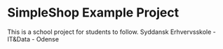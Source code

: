 # SimpleShop Example Project

This is a school project for students to follow.
Syddansk Erhvervsskole - IT&Data - Odense
